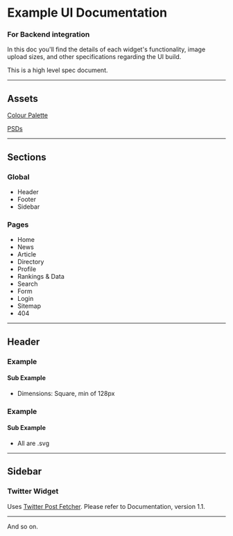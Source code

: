 # Example UI Documentation #


### For Backend integration ###

In this doc you'll find the details of each widget's functionality, image upload sizes, and other specifications regarding the UI build.

This is a high level spec document.


---


## Assets ##

[Colour Palette](https://projects.invisionapp.com/d/main#/projects/1086227/assets/307373)

[PSDs](https://projects.invisionapp.com/d/main#/projects/1086227/assets)


---


## Sections ##

### Global ###

- Header
- Footer
- Sidebar

### Pages ###

- Home
- News
- Article
- Directory
- Profile
- Rankings & Data
- Search
- Form
- Login
- Sitemap
- 404


---


## Header ##

### Example ###

#### Sub Example ####

- Dimensions: Square, min of 128px

### Example ###

#### Sub Example ####

- All are .svg


---


## Sidebar ##

### Twitter Widget ###

Uses [Twitter Post Fetcher](https://github.com/jasonmayes/Twitter-Post-Fetcher). Please refer to Documentation, version 1.1.


---


And so on.
